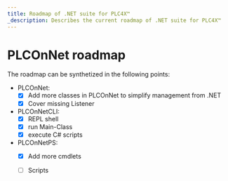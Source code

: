 ```yaml
---
title: Roadmap of .NET suite for PLC4X™
_description: Describes the current roadmap of .NET suite for PLC4X™
---
```


# PLCOnNet roadmap

The roadmap can be synthetized in the following points:

* PLCOnNet:
  - [x] Add more classes in PLCOnNet to simplify management from .NET
  - [x] Cover missing Listener
* PLCOnNetCLI:
  - [x] REPL shell
  - [x] run Main-Class
  - [x] execute C# scripts
* PLCOnNetPS:
  - [x] Add more cmdlets 
  - [ ] Scripts
	